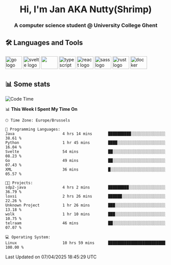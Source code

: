 <h1 align="center">Hi, I'm Jan AKA Nutty(Shrimp)</h1>
<h3 align="center">A computer science student @ University College Ghent</h3>

<h2 align="left">🛠️ Languages and Tools</h2>

###

<div align="left">
  <img src="https://cdn.jsdelivr.net/gh/devicons/devicon/icons/go/go-original.svg" height="40" width="52" alt="go logo"  />
  <img src="https://cdn.jsdelivr.net/gh/devicons/devicon@latest/icons/svelte/svelte-original.svg"  height="40" width="52" alt="svelte logo" />
  <img src="https://cdn.jsdelivr.net/gh/devicons/devicon@latest/icons/tailwindcss/tailwindcss-original.svg" height="40" width="52" />
  <img src="https://cdn.jsdelivr.net/gh/devicons/devicon/icons/typescript/typescript-original.svg" height="40" width="52" alt="typescript logo"  />
  <img src="https://cdn.jsdelivr.net/gh/devicons/devicon/icons/react/react-original.svg" height="40" width="52" alt="react logo"  />
  <img src="https://cdn.jsdelivr.net/gh/devicons/devicon/icons/sass/sass-original.svg" height="40" width="52" alt="sass logo"  />
  <img src="https://cdn.jsdelivr.net/gh/devicons/devicon@latest/icons/rust/rust-original.svg" height="40" width="52" alt="rust logo" />
  <img src="https://cdn.jsdelivr.net/gh/devicons/devicon/icons/docker/docker-original.svg" height="40" width="52" alt="docker logo"  />
</div>

<h2>📊 Some stats</h2>

<!--START_SECTION:waka-->
![Code Time](http://img.shields.io/badge/Code%20Time-5%2C803%20hrs%2024%20mins-blue)

📊 **This Week I Spent My Time On** 

```text
🕑︎ Time Zone: Europe/Brussels

💬 Programming Languages: 
Java                     4 hrs 14 mins       ██████████░░░░░░░░░░░░░░░   38.61 % 
Python                   1 hr 45 mins        ████░░░░░░░░░░░░░░░░░░░░░   16.04 % 
Svelte                   54 mins             ██░░░░░░░░░░░░░░░░░░░░░░░   08.23 % 
Go                       49 mins             ██░░░░░░░░░░░░░░░░░░░░░░░   07.43 % 
XML                      36 mins             █░░░░░░░░░░░░░░░░░░░░░░░░   05.57 % 

🐱‍💻 Projects: 
sdp2-java                4 hrs 2 mins        █████████░░░░░░░░░░░░░░░░   36.79 % 
loxsi                    2 hrs 26 mins       ██████░░░░░░░░░░░░░░░░░░░   22.26 % 
Unknown Project          1 hr 26 mins        ███░░░░░░░░░░░░░░░░░░░░░░   13.18 % 
wolk                     1 hr 10 mins        ███░░░░░░░░░░░░░░░░░░░░░░   10.75 % 
telraam                  46 mins             ██░░░░░░░░░░░░░░░░░░░░░░░   07.07 % 

💻 Operating System: 
Linux                    10 hrs 59 mins      █████████████████████████   100.00 % 
```


 Last Updated on 07/04/2025 18:45:29 UTC
<!--END_SECTION:waka-->
